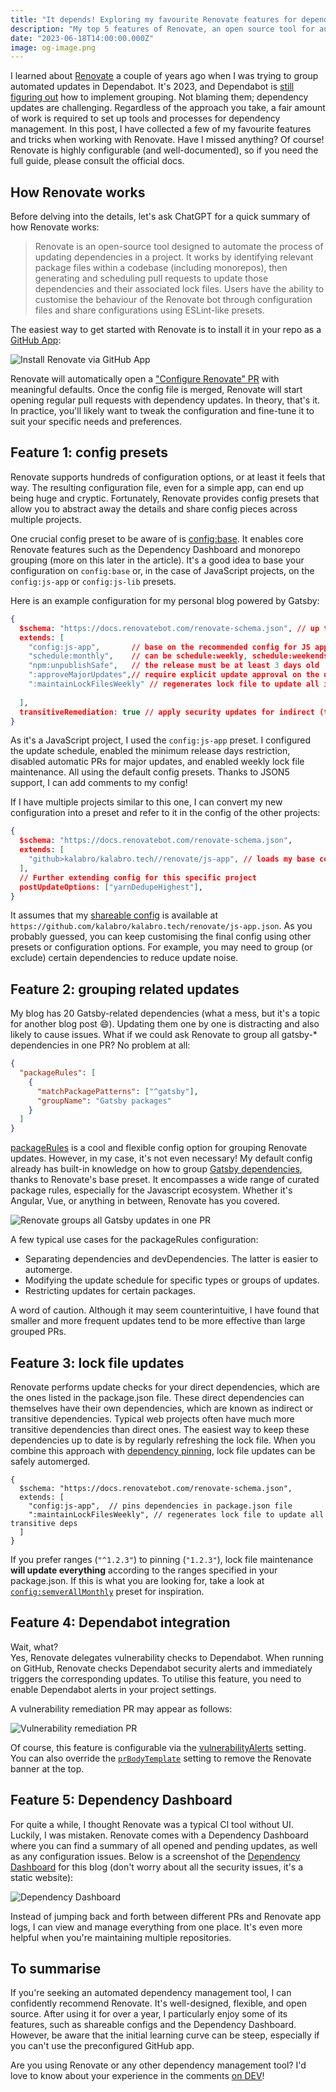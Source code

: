```yaml
---
title: "It depends! Exploring my favourite Renovate features for dependency updates"
description: "My top 5 features of Renovate, an open source tool for automated dependency updates."
date: "2023-06-18T14:00:00.000Z"
image: og-image.png
---
```


I learned about [Renovate](https://docs.renovatebot.com/) a couple of years ago when I was trying to group automated updates in Dependabot. It's 2023, and Dependabot is [still figuring out](https://github.com/dependabot/dependabot-core/issues/1190) how to implement grouping. Not blaming them; dependency updates are challenging. Regardless of the approach you take, a fair amount of work is required to set up tools and processes for dependency management. In this post, I have collected a few of my favourite features and tricks when working with Renovate. Have I missed anything? Of course! Renovate is highly configurable (and well-documented), so if you need the full guide, please consult the official docs.

## How Renovate works

Before delving into the details, let's ask ChatGPT for a quick summary of how Renovate works:

> Renovate is an open-source tool designed to automate the process of updating dependencies in a project. It works by identifying relevant package files within a codebase (including monorepos), then generating and scheduling pull requests to update those dependencies and their associated lock files. Users have the ability to customise the behaviour of the Renovate bot through configuration files and share configurations using ESLint-like presets.

The easiest way to get started with Renovate is to install it in your repo as a [GitHub App](https://github.com/apps/renovate):

![Install Renovate via GitHub App](install-on-github.png)

Renovate will automatically open a ["Configure Renovate" PR](https://github.com/kalabro/kalabro.tech/pull/42) with meaningful defaults. Once the config file is merged, Renovate will start opening regular pull requests with dependency updates. In theory, that's it. In practice, you'll likely want to tweak the configuration and fine-tune it to suit your specific needs and preferences.

## Feature 1: config presets

Renovate supports hundreds of configuration options, or at least it feels that way. The resulting configuration file, even for a simple app, can end up being huge and cryptic. Fortunately, Renovate provides config presets that allow you to abstract away the details and share config pieces across multiple projects.

One crucial config preset to be aware of is [config:base](https://docs.renovatebot.com/presets-config/#configbase). It enables core Renovate features such as the Dependency Dashboard and monorepo grouping (more on this later in the article). It's a good idea to base your configuration on `config:base` or, in the case of JavaScript projects, on the `config:js-app` or `config:js-lib` presets.

Here is an example configuration for my personal blog powered by Gatsby:

```json
{
  $schema: "https://docs.renovatebot.com/renovate-schema.json", // up to date schema with all supported properties
  extends: [
    "config:js-app",       // base on the recommended config for JS applications
    "schedule:monthly",    // can be schedule:weekly, schedule:weekends, etc
    "npm:unpublishSafe",   // the release must be at least 3 days old
    ":approveMajorUpdates",// require explicit update approval on the dashboard before opening PR
    ":maintainLockFilesWeekly" // regenerates lock file to update all indirect deps
 
  ],
  transitiveRemediation: true // apply security updates for indirect (transitive) NPM dependencies 
}
```

As it's a JavaScript project, I used the `config:js-app` preset. I configured the update schedule, enabled the minimum release days restriction, disabled automatic PRs for major updates, and enabled weekly lock file maintenance. All using the default config presets. Thanks to JSON5 support, I can add comments to my config!

If I have multiple projects similar to this one, I can convert my new configuration into a preset and refer to it in the config of the other projects:

```json
{
  $schema: "https://docs.renovatebot.com/renovate-schema.json",
  extends: [
    "github>kalabro/kalabro.tech//renovate/js-app", // loads my base config from another repo
  ],
  // Further extending config for this specific project
  postUpdateOptions: ["yarnDedupeHighest"],
}
```

It assumes that my [shareable config](https://docs.renovatebot.com/config-presets/) is available at `https://github.com/kalabro/kalabro.tech/renovate/js-app.json`. As you probably guessed, you can keep customising the final config using other presets or configuration options. For example, you may need to group (or exclude) certain dependencies to reduce update noise.

## Feature 2: grouping related updates

My blog has 20 Gatsby-related dependencies (what a mess, but it's a topic for another blog post 😄). Updating them one by one is distracting and also likely to cause issues. What if we could ask Renovate to group all gatsby-* dependencies in one PR? No problem at all:

```json
{
  "packageRules": [
    {
      "matchPackagePatterns": ["^gatsby"],
      "groupName": "Gatsby packages"
    }
  ]
}
```

[packageRules](https://docs.renovatebot.com/configuration-options/#packagerules) is a cool and flexible config option for grouping Renovate updates. However, in my case, it's not even necessary! My default config already has built-in knowledge on how to group [Gatsby dependencies](https://docs.renovatebot.com/presets-monorepo/#monorepogatsby), thanks to Renovate's base preset. It encompasses a wide range of curated package rules, especially for the Javascript ecosystem. Whether it's Angular, Vue, or anything in between, Renovate has you covered.

![Renovate groups all Gatsby updates in one PR](gatsby-monorepo-pr.png)

A few typical use cases for the packageRules configuration:

- Separating dependencies and devDependencies. The latter is easier to automerge.
- Modifying the update schedule for specific types or groups of updates.
- Restricting updates for certain packages.

A word of caution. Although it may seem counterintuitive, I have found that smaller and more frequent updates tend to be more effective than large grouped PRs.

## Feature 3: lock file updates

Renovate performs update checks for your direct dependencies, which are the ones listed in the package.json file. These direct dependencies can themselves have their own dependencies, which are known as indirect or transitive dependencies. Typical web projects often have much more transitive dependencies than direct ones. The easiest way to keep these dependencies up to date is by regularly refreshing the lock file. When you combine this approach with [dependency pinning](https://docs.renovatebot.com/dependency-pinning/), lock file updates can be safely automerged.

```json5
{
  $schema: "https://docs.renovatebot.com/renovate-schema.json",
  extends: [
    "config:js-app",  // pins dependencies in package.json file
    ":maintainLockFilesWeekly", // regenerates lock file to update all transitive deps 
  ]
}
```

If you prefer ranges (`"^1.2.3"`) to pinning (`"1.2.3"`), lock file maintenance **will update everything** according to the ranges specified in your package.json. If this is what you are looking for, take a look at [`config:semverAllMonthly`](https://docs.renovatebot.com/presets-config/#configsemverallmonthly) preset for inspiration.

## Feature 4: Dependabot integration

Wait, what?  
Yes, Renovate delegates vulnerability checks to Dependabot. When running on GitHub, Renovate checks Dependabot security alerts and immediately triggers the corresponding updates. To utilise this feature, you need to enable Dependabot alerts in your project settings.

A vulnerability remediation PR may appear as follows:

![Vulnerability remediation PR](security-pr.png)

Of course, this feature is configurable via the [vulnerabilityAlerts](https://docs.renovatebot.com/configuration-options/#vulnerabilityalerts) setting.  
You can also override the [`prBodyTemplate`](https://docs.renovatebot.com/configuration-options/#prbodytemplate) setting to remove the Renovate banner at the top.

## Feature 5: Dependency Dashboard

For quite a while, I thought Renovate was a typical CI tool without UI. Luckily, I was mistaken. Renovate comes with a Dependency Dashboard where you can find a summary of all opened and pending updates, as well as any configuration issues. Below is a screenshot of the [Dependency Dashboard](https://github.com/kalabro/kalabro.tech/issues/43) for this blog (don't worry about all the security issues, it's a static website):

![Dependency Dashboard](dashboard-issue.png)

Instead of jumping back and forth between different PRs and Renovate app logs, I can view and manage everything from one place. It's even more helpful when you're maintaining multiple repositories.

## To summarise

If you're seeking an automated dependency management tool, I can confidently recommend Renovate. It's well-designed, flexible, and open source. After using it for over a year, I particularly enjoy some of its features, such as shareable configs and the Dependency Dashboard. However, be aware that the initial learning curve can be steep, especially if you can't use the preconfigured GitHub app.

Are you using Renovate or any other dependency management tool? I'd love to know about your experience in the comments [on DEV](https://dev.to/kalabro/it-depends-exploring-my-favourite-renovate-features-for-dependency-updates-3j5a)!